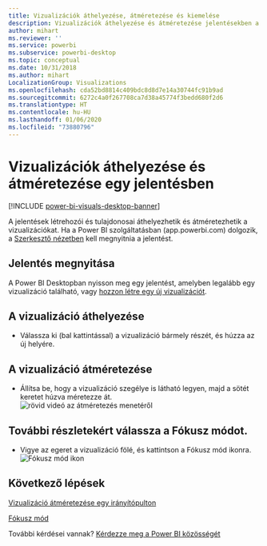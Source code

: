 ```yaml
---
title: Vizualizációk áthelyezése, átméretezése és kiemelése
description: Vizualizációk áthelyezése és átméretezése jelentésekben a Power BI szolgáltatásban és a Power BI Desktopban
author: mihart
ms.reviewer: ''
ms.service: powerbi
ms.subservice: powerbi-desktop
ms.topic: conceptual
ms.date: 10/31/2018
ms.author: mihart
LocalizationGroup: Visualizations
ms.openlocfilehash: cda52bd8814c409bdc8d8d7e14a30744fc91b9ad
ms.sourcegitcommit: 6272c4a0f267708ca7d38a45774f3bedd680f2d6
ms.translationtype: HT
ms.contentlocale: hu-HU
ms.lasthandoff: 01/06/2020
ms.locfileid: "73880796"
---
```

# <a name="move-and-resize-a-visualization-in-a-report"></a>Vizualizációk áthelyezése és átméretezése egy jelentésben

[!INCLUDE [power-bi-visuals-desktop-banner](../includes/power-bi-visuals-desktop-banner.md)]

A jelentések létrehozói és tulajdonosai áthelyezhetik és átméretezhetik a vizualizációkat. Ha a Power BI szolgáltatásban (app.powerbi.com) dolgozik, a [Szerkesztő nézetben](../service-interact-with-a-report-in-editing-view.md) kell megnyitnia a jelentést. 

## <a name="open-the-report"></a>Jelentés megnyitása
A Power BI Desktopban nyisson meg egy jelentést, amelyben legalább egy vizualizáció található, vagy [hozzon létre egy új vizualizációt](power-bi-report-add-visualizations-i.md). 

## <a name="move-the-visualization"></a>A vizualizáció áthelyezése
* Válassza ki (bal kattintással) a vizualizáció bármely részét, és húzza az új helyére.

## <a name="resize-the-visualization"></a>A vizualizáció átméretezése
* Állítsa be, hogy a vizualizáció szegélye is látható legyen, majd a sötét keretet húzva méretezze át.  
  ![rövid videó az átméretezés menetéről](media/power-bi-visualization-move-and-resize/untitled.gif)

## <a name="select-focus-mode-to-see-more-detail"></a>További részletekért válassza a Fókusz módot.
* Vigye az egeret a vizualizáció fölé, és kattintson a Fókusz mód ikonra.
  ![Fókusz mód ikon](media/power-bi-visualization-move-and-resize/pbi_popouticon.jpg)

## <a name="next-steps"></a>Következő lépések
[Vizualizáció átméretezése egy irányítópulton](../service-dashboard-edit-tile.md)  

[Fókusz mód](../consumer/end-user-focus.md)

További kérdései vannak? [Kérdezze meg a Power BI közösségét](https://community.powerbi.com/)
